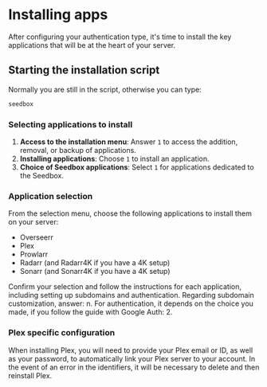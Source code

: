 # Installing apps

After configuring your authentication type, it's time to install the key applications that will be at the heart of your server.

## Starting the installation script

Normally you are still in the script, otherwise you can type:

```bash
seedbox
```

### Selecting applications to install

1. **Access to the installation menu**: Answer `1` to access the addition, removal, or backup of applications.
2. **Installing applications**: Choose `1` to install an application.
3. **Choice of Seedbox applications**: Select `1` for applications dedicated to the Seedbox.

### Application selection

From the selection menu, choose the following applications to install them on your server:

- Overseerr
- Plex
- Prowlarr
- Radarr (and Radarr4K if you have a 4K setup)
- Sonarr (and Sonarr4K if you have a 4K setup)

Confirm your selection and follow the instructions for each application, including setting up subdomains and authentication.
Regarding subdomain customization, answer: n.
For authentication, it depends on the choice you made, if you follow the guide with Google Auth: 2.

### Plex specific configuration

When installing Plex, you will need to provide your Plex email or ID, as well as your password, to automatically link your Plex server to your account.
In the event of an error in the identifiers, it will be necessary to delete and then reinstall Plex.